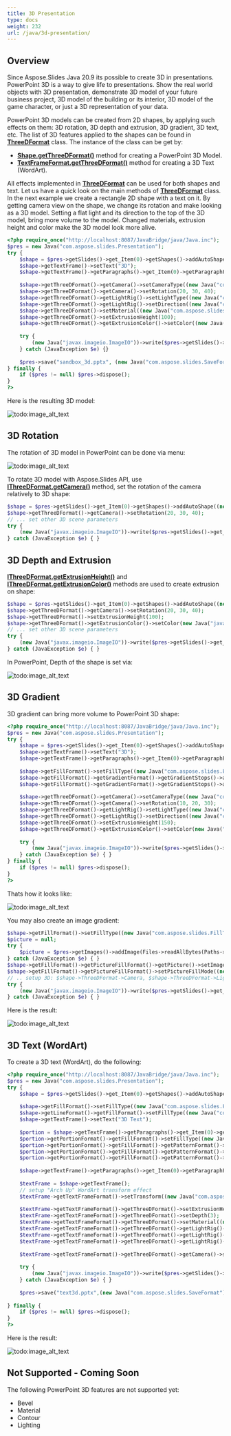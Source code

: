 ```yaml
---
title: 3D Presentation
type: docs
weight: 232
url: /java/3d-presentation/
---
```


## Overview
Since Aspose.Slides Java 20.9 its possible to create 3D in presentations. PowerPoint 3D is a way to give life to presentations. Show the real world objects 
with 3D presentation, demonstrate 3D model of your future business project, 3D model of the building or its interior, 3D model of the game character, 
or just a 3D representation of your data. 

PowerPoint 3D models can be created from 2D shapes, by applying such effects on them: 3D rotation, 3D depth and extrusion, 3D gradient, 3D text, etc. 
The list of 3D features applied to the shapes can be found in **[ThreeDFormat](https://apireference.aspose.com/slides/java/com.aspose.slides/ThreeDFormat)** class. 
The instance of the class can be get by:
 
- **[Shape.getThreeDFormat()](https://apireference.aspose.com/slides/java/com.aspose.slides/Shape#getThreeDFormat--)** method for creating a PowerPoint 3D Model.
- **[TextFrameFormat.getThreeDFormat()](https://apireference.aspose.com/slides/java/com.aspose.slides/TextFrameFormat#getThreeDFormat--)** method for creating a 3D Text 
(WordArt).

All effects implemented in **[ThreeDFormat](https://apireference.aspose.com/slides/java/com.aspose.slides/ThreeDFormat)** can be used for both shapes and text. 
Let us have a quick look on the main methods of **[ThreeDFormat](https://apireference.aspose.com/slides/java/com.aspose.slides/ThreeDFormat)** class. In the next example 
we create a rectangle 2D shape with a text on it. By getting camera view on the shape, we change its rotation and make looking as a 3D model. Setting a flat light 
and its direction to the top of the 3D model, bring more volume to the model. Changed materials, extrusion height and color make the 3D model look more alive.  
``` php
<?php require_once("http://localhost:8087/JavaBridge/java/Java.inc");
$pres = new Java("com.aspose.slides.Presentation");
try {
    $shape = $pres->getSlides()->get_Item(0)->getShapes()->addAutoShape((new Java("com.aspose.slides.ShapeType"))->Rectangle, 200, 150, 200, 200);
    $shape->getTextFrame()->setText("3D");
    $shape->getTextFrame()->getParagraphs()->get_Item(0)->getParagraphFormat()->getDefaultPortionFormat()->setFontHeight(64);
 
    $shape->getThreeDFormat()->getCamera()->setCameraType((new Java("com.aspose.slides.CameraPresetType"))->OrthographicFront);
    $shape->getThreeDFormat()->getCamera()->setRotation(20, 30, 40);
    $shape->getThreeDFormat()->getLightRig()->setLightType((new Java("com.aspose.slides.LightRigPresetType"))->Flat);
    $shape->getThreeDFormat()->getLightRig()->setDirection((new Java("com.aspose.slides.LightingDirection"))->Top);
    $shape->getThreeDFormat()->setMaterial((new Java("com.aspose.slides.MaterialPresetType"))->Flat);
    $shape->getThreeDFormat()->setExtrusionHeight(100);
    $shape->getThreeDFormat()->getExtrusionColor()->setColor((new Java("java.awt.Color"))->BLUE);
 
    try {
        (new Java("javax.imageio.ImageIO"))->write($pres->getSlides()->get_Item(0)->getThumbnail(2, 2), "PNG", new Java("java.io.File", "sample_3d.png"));
    } catch (JavaException $e) {}
 
    $pres->save("sandbox_3d.pptx", (new Java("com.aspose.slides.SaveFormat"))->Pptx);
} finally {
    if ($pres != null) $pres->dispose();
}
?>
```

Here is the resulting 3D model:

![todo:image_alt_text](img_01_01.png)

## 3D Rotation
The rotation of 3D model in PowerPoint can be done via menu:

![todo:image_alt_text](img_02_01.png)

To rotate 3D model with Aspose.Slides API, use **[IThreeDFormat.getCamera()](https://apireference.aspose.com/slides/java/com.aspose.slides/ThreeDFormat#getCamera--)** 
method, set the rotation of the camera relatively to 3D shape:

``` php
$shape = $pres->getSlides()->get_Item(0)->getShapes()->addAutoShape((new Java("com.aspose.slides.ShapeType"))->Rectangle, 200, 150, 200, 200);
$shape->getThreeDFormat()->getCamera()->setRotation(20, 30, 40);
// ... set other 3D scene parameters
try {
    (new Java("javax.imageio.ImageIO"))->write($pres->getSlides()->get_Item(0)->getThumbnail(2, 2), "PNG", new Java("java.io.File", "sample_3d.png"));
} catch (JavaException $e) { }
```

## 3D Depth and Extrusion
**[IThreeDFormat.getExtrusionHeight()](https://apireference.aspose.com/slides/java/com.aspose.slides/ThreeDFormat#getExtrusionHeight--)** 
and **[IThreeDFormat.getExtrusionColor()](https://apireference.aspose.com/slides/java/com.aspose.slides/ThreeDFormat#getExtrusionColor--)** methods 
are used to create extrusion on shape:

``` php
$shape = $pres->getSlides()->get_Item(0)->getShapes()->addAutoShape((new Java("com.aspose.slides.ShapeType"))->Rectangle, 200, 150, 200, 200);
$shape->getThreeDFormat()->getCamera()->setRotation(20, 30, 40);
$shape->getThreeDFormat()->setExtrusionHeight(100);
$shape->getThreeDFormat()->getExtrusionColor()->setColor(new Java("java.awt.Color", 128, 0, 128));
// ... set other 3D scene parameters
try {
    (new Java("javax.imageio.ImageIO"))->write($pres->getSlides()->get_Item(0)->getThumbnail(2, 2), "PNG", new Java("java.io.File", "sample_3d.png"));
} catch (JavaException $e) { }
```

In PowerPoint, Depth of the shape is set via:

![todo:image_alt_text](img_02_02.png)

## 3D Gradient
3D gradient can bring more volume to PowerPoint 3D shape:

``` php
<?php require_once("http://localhost:8087/JavaBridge/java/Java.inc");
$pres = new Java("com.aspose.slides.Presentation");
try {
    $shape = $pres->getSlides()->get_Item(0)->getShapes()->addAutoShape((new Java("com.aspose.slides.ShapeType"))->Rectangle, 200, 150, 250, 250);
    $shape->getTextFrame()->setText("3D");
    $shape->getTextFrame()->getParagraphs()->get_Item(0)->getParagraphFormat()->getDefaultPortionFormat()->setFontHeight(64);
 
    $shape->getFillFormat()->setFillType((new Java("com.aspose.slides.FillType"))->Gradient);
    $shape->getFillFormat()->getGradientFormat()->getGradientStops()->add(0, (new Java("java.awt.Color"))->BLUE);
    $shape->getFillFormat()->getGradientFormat()->getGradientStops()->add(100, (new Java("java.awt.Color"))->ORANGE);
 
    $shape->getThreeDFormat()->getCamera()->setCameraType((new Java("com.aspose.slides.CameraPresetType"))->OrthographicFront);
    $shape->getThreeDFormat()->getCamera()->setRotation(10, 20, 30);
    $shape->getThreeDFormat()->getLightRig()->setLightType((new Java("com.aspose.slides.LightRigPresetType"))->Flat);
    $shape->getThreeDFormat()->getLightRig()->setDirection((new Java("com.aspose.slides.LightingDirection"))->Top);
    $shape->getThreeDFormat()->setExtrusionHeight(150);
    $shape->getThreeDFormat()->getExtrusionColor()->setColor(new Java("java.awt.Color", 255, 140, 0));
 
    try {
        (new Java("javax.imageio.ImageIO"))->write($pres->getSlides()->get_Item(0)->getThumbnail(2, 2), "PNG", new Java("java.io.File", "sample_3d.png"));
    } catch (JavaException $e) { }
} finally {
    if ($pres != null) $pres->dispose();
}
?>
```

Thats how it looks like:

![todo:image_alt_text](img_02_03.png)
  
You may also create an image gradient:
``` php
$shape->getFillFormat()->setFillType((new Java("com.aspose.slides.FillType"))->Picture);
$picture = null;
try {
    $picture = $pres->getImages()->addImage(Files->readAllBytes(Paths->get("image->jpg")));
} catch (JavaException $e) { }
$shape->getFillFormat()->getPictureFillFormat()->getPicture()->setImage(picture);
$shape->getFillFormat()->getPictureFillFormat()->setPictureFillMode((new Java("com.aspose.slides.PictureFillMode"))->Stretch);
// .. setup 3D: $shape->ThreeDFormat->Camera, $shape->ThreeDFormat->LightRig, $shape->ThreeDFormat->Extrusion* properties
try {
    (new Java("javax.imageio.ImageIO"))->write($pres->getSlides()->get_Item(0)->getThumbnail(2, 2), "PNG", new Java("java.io.File", "sample_3d.png"));
} catch (JavaException $e) { }
```


Here is the result:

![todo:image_alt_text](img_02_04.png)

## 3D Text (WordArt)
To create a 3D text (WordArt), do the following:
``` php
<?php require_once("http://localhost:8087/JavaBridge/java/Java.inc");
$pres = new Java("com.aspose.slides.Presentation");
try {
    $shape = $pres->getSlides()->get_Item(0)->getShapes()->addAutoShape((new Java("com.aspose.slides.ShapeType"))->Rectangle, 200, 150, 200, 200);
 
    $shape->getFillFormat()->setFillType((new Java("com.aspose.slides.FillType"))->NoFill);
    $shape->getLineFormat()->getFillFormat()->setFillType((new Java("com.aspose.slides.FillType"))->NoFill);
    $shape->getTextFrame()->setText("3D Text");
 
    $portion = $shape->getTextFrame()->getParagraphs()->get_Item(0)->getPortions()->get_Item(0);
    $portion->getPortionFormat()->getFillFormat()->setFillType((new Java("com.aspose.slides.FillType"))->Pattern);
    $portion->getPortionFormat()->getFillFormat()->getPatternFormat()->getForeColor()->setColor(new Java("java.awt.Color",  255, 140, 0));
    $portion->getPortionFormat()->getFillFormat()->getPatternFormat()->getBackColor()->setColor((new Java("java.awt.Color"))->WHITE);
    $portion->getPortionFormat()->getFillFormat()->getPatternFormat()->setPatternStyle((new Java("com.aspose.slides.PatternStyle"))->LargeGrid);
 
    $shape->getTextFrame()->getParagraphs()->get_Item(0)->getParagraphFormat()->getDefaultPortionFormat()->setFontHeight(128);
 
    $textFrame = $shape->getTextFrame();
    // setup "Arch Up" WordArt transform effect
    $textFrame->getTextFrameFormat()->setTransform((new Java("com.aspose.slides.TextShapeType"))->ArchUp);
 
    $textFrame->getTextFrameFormat()->getThreeDFormat()->setExtrusionHeight(3.5);
    $textFrame->getTextFrameFormat()->getThreeDFormat()->setDepth(3);
    $textFrame->getTextFrameFormat()->getThreeDFormat()->setMaterial((new Java("com.aspose.slides.MaterialPresetType"))->Plastic);
    $textFrame->getTextFrameFormat()->getThreeDFormat()->getLightRig()->setDirection((new Java("com.aspose.slides.LightingDirection"))->Top);
    $textFrame->getTextFrameFormat()->getThreeDFormat()->getLightRig()->setLightType((new Java("com.aspose.slides.LightRigPresetType"))->Balanced);
    $textFrame->getTextFrameFormat()->getThreeDFormat()->getLightRig()->setRotation(0, 0, 40);
 
    $textFrame->getTextFrameFormat()->getThreeDFormat()->getCamera()->setCameraType((new Java("com.aspose.slides.CameraPresetType"))->PerspectiveContrastingRightFacing);
 
    try {
        (new Java("javax.imageio.ImageIO"))->write($pres->getSlides()->get_Item(0)->getThumbnail(2, 2), "PNG", new Java("java.io.File", "text3d.png"));
    } catch (JavaException $e) { }
 
    $pres->save("text3d.pptx",(new Java("com.aspose.slides.SaveFormat"))->Pptx);
	
} finally {
    if ($pres != null) $pres->dispose();
}
?>
```

Here is the result:

![todo:image_alt_text](img_02_05.png)

 
 
## Not Supported - Coming Soon
The following PowerPoint 3D features are not supported yet: 
- Bevel
- Material
- Contour
- Lighting


 

